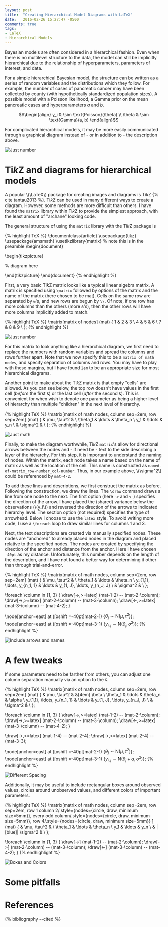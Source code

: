 ```yaml
---
layout: post
title:  "Creating Hierarchical Model Diagrams with LaTeX"
date:   2016-02-26 15:27:47 -0500
comments: true
tags:
- LaTeX
- Hierarchical Models
---
```


Bayesian models are often considered in a hierarchical fashion. Even when there is no multilevel structure to the data, the model can still be implicitly hierarchical due to the relationship of hyperparameters, parameters of interest, and data.

For a simple hierarchical Bayesian model, the structure can be written as a series of random variables and the distributions which they follow. For example, the number of cases of pancreatic cancer may have been collected by county (with hypothetically standardized population sizes). A possible model with a Poisson likelihood, a Gamma prior on the mean pancreatic cases and hyperparameters *a* and *b*.

$$\begin{align}
y_i & \sim \text{Poisson}(\theta) \\
\theta & \sim \text{Gamma}(a, b)
\end{align}$$

For complicated hierarchical models, it may be more easily communicated through a graphical diagram instead of - or in addition to - the description above.

![Just number](/assets/img/hierarchical-comparison.svg)

# Ti*k*Z and diagrams for hierarchical models

A popular \\(\LaTeX\\) package for creating images and diagrams is Ti*k*Z {% cite tantau2013 %}. Ti*k*Z can be used in many different ways to create a diagram. However, some methods are more difficult than others. I have found the `matrix` library within Ti*k*Z to provide the simplest approach, with the least amount of "archane" looking code.

The general structure of using the `matrix` library with the Ti*k*Z package is

{% highlight TeX %}
\documentclass{article}
\usepackage{tikz}
\usepackage{amsmath} 
\usetikzlibrary{matrix} % note this is in the preamble
\begin{document}

\begin{tikzpicture}

% diagram here

\end{tikzpicture}
\end{document}
{% endhighlight %}

First, a very basic Ti*k*Z matrix looks like a typical linear algebra matrix. A matrix is specified using `\matrix` followed by options of the matrix and the name of the matrix (here chosen to be mat). Cells on the same row are separated by `&`'s, and new rows are begun by `\\`. Of note, if one row has more columns than the others (more `&`'s), then the other rows will have more columns implicitly added to match.

{% highlight TeX %}
\matrix[matrix of nodes] (mat)
{
    1 & 2 & 3 \\
    4 & 5 & 6 \\
    7 & 8 & 9 \\
};
{% endhighlight %}

![Just number](/assets/img/hierarchical-graph-1.svg)

For this matrix to look anything like a hierarchical diagram, we first need to replace the numbers with random variables and spread the columns and rows further apart. Note that we now specify this to be a `matrix of math nodes`, and specify separation of columns and rows. You may have to play with these margins, but I have found `2em` to be an appropriate size for most hierarchical diagrams.

Another point to make about the Ti*k*Z matrix is that empty "cells" are allowed. As you can see below, the top row doesn't have values in the first cell (*before* the first `&`) or the last cell (*after* the second `&`). This is convenient for when wish to denote one parameter as being a higher level of hierarchy than multiple "children" in the next level of hierarchy.

{% highlight TeX %}
\matrix[matrix of math nodes, column sep=2em, row sep=2em] (mat)
{
    & \mu, \tau^2 & \\
    \theta_1 & \ldots & \theta_n \\
    y_1 & \ldots & y_n \\
    & \sigma^2 & \\
};
{% endhighlight %}

![Just math](/assets/img/hierarchical-graph-2.svg)

Finally, to make the diagram worthwhile, Ti*k*Z `matrix`'s allow for directional arrows between the nodes and - if need be - text to the side describing a layer of the hierarchy. For this step, it is important to understand the naming of nodes. Within the matrix, each node takes a name based on the name of matrix as well as the location of the cell. This name is constructed as `named-of-matrix_row-number_col-number`. Thus, in our example above, \\(\sigma^2\\) could be referenced by `mat-4-2`.

To add these lines and descriptions, we first construct the matrix as before. Following the construction, we draw the lines. The `\draw` command draws a line from one node to the next. The first option (here `->` and `<-`) specifies the direction of the arrow. I have placed the (shared) variance below the observations (\\(y_i\\)) and reversed the direction of the arrows to indicated hierarchy level. The section option (not required) specifies the type of arrowhead. Below I choose to use the `latex` style. To avoid writing more code, I use a `\foreach` loop to draw similar lines for columns 1 and 3.

Next, the text descriptions are created via manually specified nodes. These nodes are "anchored" to already placed nodes in the diagram and placed relative to the specified nodes. The nodes are created by specifying the direction of the anchor and distance from the anchor. Here I have chosen `-40pt` as my distance. Unfortunately, this number depends on the length of the description, and I have not found a better way for determining it other than through trial-and-error.

{% highlight TeX %}
\matrix[matrix of math nodes, column sep=2em, row sep=2em] (mat)
{
    & \mu, \tau^2 & \\ 
    \theta_1 & \ldots & \theta_n \\
    y_{1,1}, \ldots, y_{n_1, 1} & \ldots & y_{1, J}, 
    \ldots, y_{n_J, J} \\
    & \sigma^2 & \\
};

\foreach \column in {1, 3}
{
    \draw[->,>=latex] (mat-1-2) -- (mat-2-\column);
    \draw[->,>=latex] (mat-2-\column) -- (mat-3-\column);
    \draw[<-,>=latex] (mat-3-\column) -- (mat-4-2);
}

\node[anchor=east] at ([xshift =-40pt]mat-2-1) 
{$\theta_j \sim \text{N}(\mu, \tau^2)$};
\node[anchor=east] at ([xshift =-40pt]mat-3-1) 
{$y_{i, j} \sim \text{N}(\theta_j, \sigma^2)$};
{% endhighlight %}

![Include arrows and names](/assets/img/hierarchical-graph-3.svg)

# A few tweaks

If some parameters need to be farther from others, you can adjust one column separation manually via an option to the `&`.

{% highlight TeX %}
\matrix[matrix of math nodes, column sep=2em, row sep=2em] (mat)
{
    & \mu, \tau^2 & &[4em] \beta \\ 
    \theta_1 & \ldots & \theta_n & \alpha \\
    y_{1,1}, \ldots, y_{n_1, 1} & \ldots & y_{1, J}, 
    \ldots, y_{n_J, J} \\
    & \sigma^2 & \\
};

\foreach \column in {1, 3}
{
    \draw[->,>=latex] (mat-1-2) -- (mat-2-\column);
    \draw[->,>=latex] (mat-2-\column) -- (mat-3-\column);
    \draw[<-,>=latex] (mat-3-\column) -- (mat-4-2);
}

\draw[->,>=latex] (mat-1-4) -- (mat-2-4);
\draw[->,>=latex] (mat-2-4) -- (mat-3-3);

\node[anchor=east] at ([xshift =-40pt]mat-2-1) 
{$\theta_j \sim \text{N}(\mu, \tau^2)$};
\node[anchor=east] at ([xshift =-40pt]mat-3-1) 
{$y_{i, j} \sim \text{N}(\theta_j + \alpha, \sigma^2)$};
{% endhighlight %}

![Different Spacing](/assets/img/hierarchical-graph-4.svg)

Additionally, it may be useful to include rectangular boxes around observed values, circles around unobserved values, and different colors of important parameters.

{% highlight TeX %}
\matrix[matrix of math nodes, column sep=2em, row sep=2em,
        row 1 column 2/.style={nodes={circle, draw, minimum size=5mm}},
        every odd column/.style={nodes={circle, draw, minimum size=5mm}},
        row 4/.style={nodes={circle, draw, minimum size=5mm}}
       ] (mat)
{
    & \mu, \tau^2 & \\ 
    \theta_1 & \ldots & \theta_n \\
    y_1 & \ldots & y_n \\ 
    & |[blue]| \sigma^2 & \\
};

\foreach \column in {1, 3}
{
    \draw[->] (mat-1-2) -- (mat-2-\column);
    \draw[->] (mat-2-\column) -- (mat-3-\column);
    \draw[<-] (mat-3-\column) -- (mat-4-2);
}
{% endhighlight %}

![Boxes and Colors](/assets/img/hierarchical-graph-5.svg)

# Some pitfalls

# References

{% bibliography --cited %}

